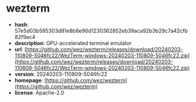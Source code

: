 # wezterm

- **hash**: 57e5d03b585303d81e8b8e96d1230362852eb39aca92b3b29c7a42cfb82f9ac4
- **description**: GPU-accelerated terminal emulator
- **url**: [https://github.com/wez/wezterm/releases/download/20240203-110809-5046fc22/WezTerm-windows-20240203-110809-5046fc22.zip](https://github.com/wez/wezterm/releases/download/20240203-110809-5046fc22/WezTerm-windows-20240203-110809-5046fc22.zip)
- **version**: 20240203-110809-5046fc22
- **homepage**: [https://github.com/wez/wezterm](https://github.com/wez/wezterm)
- **license**: Apache-2.0

